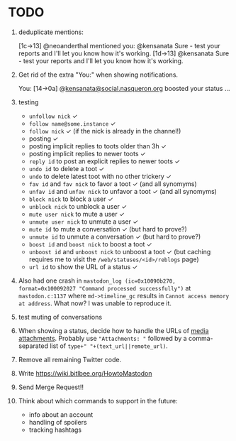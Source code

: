 # TODO


1. deduplicate mentions: 
    
	<neoanderthal> [1c->13] @neoanderthal mentioned you: @kensanata Sure -
		test your reports and I'll let you know how it's working.
	<neoanderthal> [1d->13] @kensanata Sure - test your reports and I'll
		let you know how it's working.

1. Get rid of the extra "You:" when showing notifications.
   
   <root> You: [14->0a] @kensanata@social.nasqueron.org boosted your
   status ...

1. testing
    - `unfollow nick` ✓
	- `follow name@some.instance` ✓
	- `follow nick` ✓ (if the nick is already in the channel!)
	- posting ✓
	- posting implicit replies to toots older than 3h ✓
	- posting implicit replies to newer toots ✓
	- `reply id` to post an explicit replies to newer toots ✓
	- `undo id` to delete a toot ✓
	- `undo` to delete latest toot with no other trickery ✓
	- `fav id` and `fav nick` to favor a toot ✓ (and all synomyms)
	- `unfav id` and `unfav nick` to unfavor a toot ✓ (and all synomyms)
	- `block nick` to block a user ✓
	- `unblock nick` to unblock a user ✓
	- `mute user nick` to mute a user ✓
	- `unmute user nick` to unmute a user ✓
	- `mute id` to mute a conversation ✓ (but hard to prove?)
	- `unmute id` to unmute a conversation ✓ (but hard to prove?)
	- `boost id` and `boost nick` to boost a toot ✓
	- `unboost id` and `unboost nick` to unboost a toot ✓ (but caching
      requires me to visit the `/web/statuses/<id>/reblogs` page)
    - `url id` to show the URL of a status ✓

1. Also had one crash in `mastodon_log (ic=0x10090b270,
    format=0x100092027 "Command processed successfully")` at
    `mastodon.c:1137` where `md->timeline_gc` results in `Cannot
    access memory at address`. What now? I was unable to reproduce it.

1. test muting of conversations

1. When showing a status, decide how to handle the URLs
   of
   [media attachments](https://github.com/tootsuite/documentation/blob/master/Using-the-API/API.md#attachment).
   Probably use `"Attachments: "` followed by a comma-separated list
   of `type+" "+(text_url||remote_url)`.

1. Remove all remaining Twitter code.

1. Write https://wiki.bitlbee.org/HowtoMastodon

1. Send Merge Request!!

1. Think about which commands to support in the future:

	- info about an account
	- handling of spoilers
	- tracking hashtags
